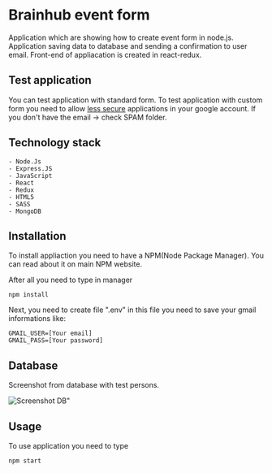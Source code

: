 # Brainhub event form

Application which are showing how to create event form in node.js.
Application saving data to database and sending a confirmation to user email.
Front-end of appliacation is created in react-redux.

## Test application

You can test application with standard form.
To test application with custom form you need to allow [less secure](https://myaccount.google.com/lesssecureapps)  applications in your google account.
If you don't have the email -> check SPAM folder.

## Technology stack
    - Node.Js
    - Express.JS
    - JavaScript
    - React
    - Redux
    - HTML5
    - SASS
    - MongoDB

## Installation
To install appliaction you need to have a NPM(Node Package Manager). You can read about it on main NPM website.

After all you need to type in manager

```GIT
npm install
```

Next, you need to create file ".env" in this file you need to save your gmail informations like:
```GMAIL
GMAIL_USER=[Your email]
GMAIL_PASS=[Your password]
```

## Database
Screenshot from database with test persons.

![Screenshot DB](https://i.ibb.co/v4LK67y/zrzutdb.png)"

## Usage
To use application you need to type

```GIT
npm start
```
